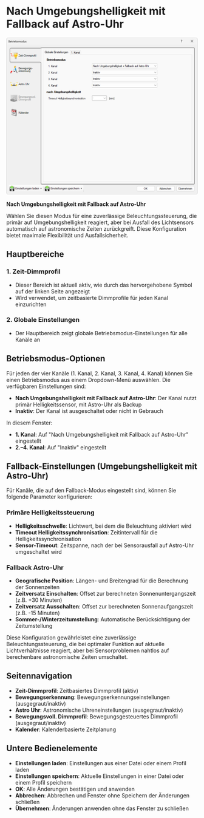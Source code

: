 # Nach Umgebungshelligkeit mit Fallback auf Astro-Uhr

![Nach Umgebungshelligkeit mit fallback auf Astro-Uhr](nach-umgebungshelligkeit-mit-fallback-auf-astro-uhr.png)

**Nach Umgebungshelligkeit mit Fallback auf Astro-Uhr**

Wählen Sie diesen Modus für eine zuverlässige Beleuchtungssteuerung, die primär auf Umgebungshelligkeit reagiert, aber bei Ausfall des Lichtsensors automatisch auf astronomische Zeiten zurückgreift. Diese Konfiguration bietet maximale Flexibilität und Ausfallsicherheit.

## Hauptbereiche

### 1. Zeit-Dimmprofil

- Dieser Bereich ist aktuell aktiv, wie durch das hervorgehobene Symbol auf der linken Seite angezeigt
- Wird verwendet, um zeitbasierte Dimmprofile für jeden Kanal einzurichten

### 2. Globale Einstellungen

- Der Hauptbereich zeigt globale Betriebsmodus-Einstellungen für alle Kanäle an

## Betriebsmodus-Optionen

Für jeden der vier Kanäle (1. Kanal, 2. Kanal, 3. Kanal, 4. Kanal) können Sie einen Betriebsmodus aus einem Dropdown-Menü auswählen. Die verfügbaren Einstellungen sind:

- **Nach Umgebungshelligkeit mit Fallback auf Astro-Uhr**: Der Kanal nutzt primär Helligkeitssensor, mit Astro-Uhr als Backup
- **Inaktiv**: Der Kanal ist ausgeschaltet oder nicht in Gebrauch

In diesem Fenster:
- **1. Kanal**: Auf "Nach Umgebungshelligkeit mit Fallback auf Astro-Uhr" eingestellt
- **2.–4. Kanal**: Auf "Inaktiv" eingestellt

## Fallback-Einstellungen (Umgebungshelligkeit mit Astro-Uhr)

Für Kanäle, die auf den Fallback-Modus eingestellt sind, können Sie folgende Parameter konfigurieren:

### Primäre Helligkeitssteuerung
- **Helligkeitsschwelle**: Lichtwert, bei dem die Beleuchtung aktiviert wird
- **Timeout Helligkeitssynchronisation**: Zeitintervall für die Helligkeitssynchronisation
- **Sensor-Timeout**: Zeitspanne, nach der bei Sensorausfall auf Astro-Uhr umgeschaltet wird

### Fallback Astro-Uhr
- **Geografische Position**: Längen- und Breitengrad für die Berechnung der Sonnenzeiten
- **Zeitversatz Einschalten**: Offset zur berechneten Sonnenuntergangszeit (z.B. +30 Minuten)
- **Zeitversatz Ausschalten**: Offset zur berechneten Sonnenaufgangszeit (z.B. -15 Minuten)
- **Sommer-/Winterzeitumstellung**: Automatische Berücksichtigung der Zeitumstellung

Diese Konfiguration gewährleistet eine zuverlässige Beleuchtungssteuerung, die bei optimaler Funktion auf aktuelle Lichtverhältnisse reagiert, aber bei Sensorproblemen nahtlos auf berechenbare astronomische Zeiten umschaltet.

## Seitennavigation

- **Zeit-Dimmprofil**: Zeitbasiertes Dimmprofil (aktiv)
- **Bewegungserkennung**: Bewegungserkennungseinstellungen (ausgegraut/inaktiv)
- **Astro Uhr**: Astronomische Uhreneinstellungen (ausgegraut/inaktiv)
- **Bewegungsvoll. Dimmprofil**: Bewegungsgesteuertes Dimmprofil (ausgegraut/inaktiv)
- **Kalender**: Kalenderbasierte Zeitplanung

## Untere Bedienelemente

- **Einstellungen laden**: Einstellungen aus einer Datei oder einem Profil laden
- **Einstellungen speichern**: Aktuelle Einstellungen in einer Datei oder einem Profil speichern
- **OK**: Alle Änderungen bestätigen und anwenden
- **Abbrechen**: Abbrechen und Fenster ohne Speichern der Änderungen schließen
- **Übernehmen**: Änderungen anwenden ohne das Fenster zu schließen